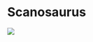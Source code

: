 # Scanosaurus

<img src="https://images.ctfassets.net/3f9imsc9uoz1/4qkBDKmpO7WgbLBYU0vzb6/acb1d45acf6771e1185838136385dad2/Frame_1__1_.png">
